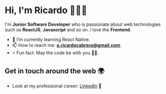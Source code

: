 # Hi, I'm Ricardo 👋👨‍💻

I'm **Junior Software Developer** who is passionate about web technologies such us **ReactJS**, **Javascript** and so on. I love the **Frontend**.

- 🌱 I’m currently learning React Native.
- 📫 How to reach me: **a.ricardocabrera@gmail.com**.
- ⚡ Fun fact: May the code be with you 🦸‍♂️.

## Get in touch around the web 🌍
-  Look at my professional career: [LinkedIn](www.linkedin.com/in/ricardojcv) 📝
